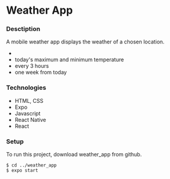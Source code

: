 # Weather App

### Desctiption

A mobile weather app displays the weather of a chosen location.

- 
- today's maximum and minimum temperature
- every 3 hours
- one week from today

### Technologies
- HTML, CSS
- Expo 
- Javascript
- React Native
- React


### Setup
To run this project, download weather_app from github. 

```
$ cd ../weather_app
$ expo start
```



